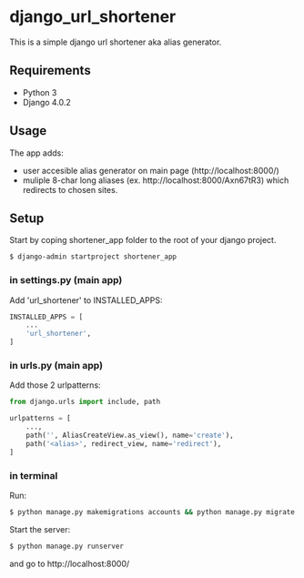 # django_url_shortener
This is a simple django url shortener aka alias generator.

## Requirements
- Python 3
- Django 4.0.2

## Usage
The app adds:
- user accesible alias generator on main page (http://localhost:8000/)
- muliple 8-char long aliases (ex. http://localhost:8000/Axn67tR3) which redirects to chosen sites.

## Setup
Start by coping shortener_app folder to the root of your django project.

```sh
$ django-admin startproject shortener_app
```

### in settings.py (main app)
Add 'url_shortener' to INSTALLED_APPS:

```py
INSTALLED_APPS = [
    ...
    'url_shortener',
]
```

### in urls.py (main app)
Add those 2 urlpatterns:

```py
from django.urls import include, path

urlpatterns = [
    ...,
    path('', AliasCreateView.as_view(), name='create'),
    path('<alias>', redirect_view, name='redirect'),
]
```

### in terminal
Run:
```sh
$ python manage.py makemigrations accounts && python manage.py migrate
```
Start the server:
```sh
$ python manage.py runserver
```
and go to http://localhost:8000/
